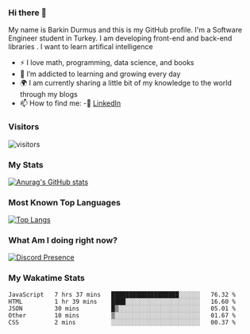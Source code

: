 ### Hi there 👋

My name is Barkin Durmus and this is my GitHub profile. I'm a Software Engineer student in Turkey. I am developing front-end and back-end libraries . I want to learn artifical intelligence

- :zap: I love math, programming, data science, and books
- 🌱 I’m addicted to learning and growing every day
- :earth_africa: I am currently sharing a little bit of my knowledge to the world through my blogs
- 📫 How to find me: 
 -:office: [LinkedIn](https://www.linkedin.com/in/barkin-durmus-84b55517b/)
  











### Visitors








![visitors](https://visitor-badge.glitch.me/badge?page_id=page.id) 












### My Stats




[![Anurag's GitHub stats](https://github-readme-stats.vercel.app/api?username=developerbarkinez)](https://github.com/anuraghazra/github-readme-stats)






### Most Known Top Languages




[![Top Langs](https://github-readme-stats.vercel.app/api/top-langs/?username=developerbarkinez)](https://github.com/anuraghazra/github-readme-stats)




### What Am I doing right now?







[![Discord Presence](https://lanyard-profile-readme.vercel.app/api/849899112677769276)](https://discord.com/users/849899112677769276)



### My Wakatime Stats

<!--START_SECTION:waka-->
```text
JavaScript   7 hrs 37 mins   ███████████████████░░░░░░   76.32 % 
HTML         1 hr 39 mins    ████░░░░░░░░░░░░░░░░░░░░░   16.60 % 
JSON         30 mins         █▒░░░░░░░░░░░░░░░░░░░░░░░   05.01 % 
Other        10 mins         ▒░░░░░░░░░░░░░░░░░░░░░░░░   01.67 % 
CSS          2 mins          ░░░░░░░░░░░░░░░░░░░░░░░░░   00.37 % 
```
<!--END_SECTION:waka-->




